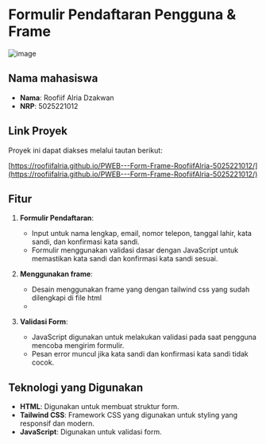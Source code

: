 # Formulir Pendaftaran Pengguna & Frame

![image](https://github.com/user-attachments/assets/33e67513-6e8c-4665-836e-2ff4106232ef)


## Nama mahasiswa

- **Nama**: Roofiif Alria Dzakwan
- **NRP**: 5025221012

## Link Proyek

Proyek ini dapat diakses melalui tautan berikut:

[https://roofiifalria.github.io/PWEB---Form-Frame-RoofiifAlria-5025221012/](https://roofiifalria.github.io/PWEB---Form-Frame-RoofiifAlria-5025221012/)

## Fitur

1. **Formulir Pendaftaran**:
   - Input untuk nama lengkap, email, nomor telepon, tanggal lahir, kata sandi, dan konfirmasi kata sandi.
   - Formulir menggunakan validasi dasar dengan JavaScript untuk memastikan kata sandi dan konfirmasi kata sandi sesuai.

2. **Menggunakan frame**:
   - Desain menggunakan frame yang dengan tailwind css yang sudah dilengkapi di file html
   - 
3. **Validasi Form**:
   - JavaScript digunakan untuk melakukan validasi pada saat pengguna mencoba mengirim formulir.
   - Pesan error muncul jika kata sandi dan konfirmasi kata sandi tidak cocok.

## Teknologi yang Digunakan

- **HTML**: Digunakan untuk membuat struktur form.
- **Tailwind CSS**: Framework CSS yang digunakan untuk styling yang responsif dan modern.
- **JavaScript**: Digunakan untuk validasi form.

